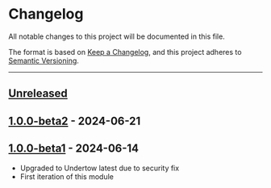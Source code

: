 # Changelog

All notable changes to this project will be documented in this file.

The format is based on [Keep a Changelog](https://keepachangelog.com/en/1.0.0/),
and this project adheres to [Semantic Versioning](https://semver.org/spec/v2.0.0.html).

* * *

## [Unreleased]

## [1.0.0-beta2] - 2024-06-21

## [1.0.0-beta1] - 2024-06-14

- Upgraded to Undertow latest due to security fix
- First iteration of this module

[Unreleased]: https://github.com/ortus-boxlang/boxlang-miniserver/compare/v1.0.0-beta2...HEAD

[1.0.0-beta2]: https://github.com/ortus-boxlang/boxlang-miniserver/compare/v1.0.0-beta1...v1.0.0-beta2

[1.0.0-beta1]: https://github.com/ortus-boxlang/boxlang-miniserver/compare/dcf4fd98a3036ea819b29b5081f1622efec7e8f9...v1.0.0-beta1
